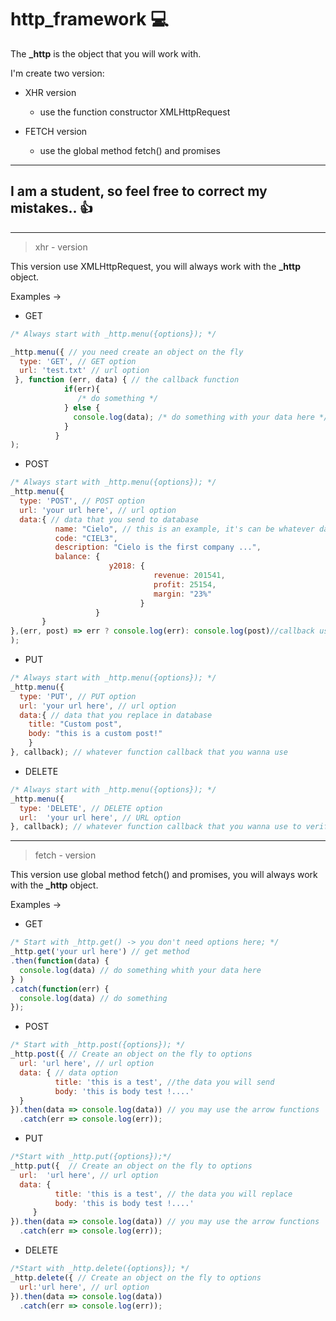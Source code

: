 # http_framework :computer:

The  **_http**  is the object that you will work with.

I'm create two version: 
* XHR version
  * use the function constructor XMLHttpRequest 

* FETCH version
  * use the global method fetch() and promises
___
## I am a student, so feel free to correct my mistakes.. :thumbsup:
___

> xhr - version

This version use  XMLHttpRequest, you will always work with the **_http** object.

Examples ->
* GET
```javascript
/* Always start with _http.menu({options}); */

_http.menu({ // you need create an object on the fly
  type: 'GET', // GET option
  url: 'test.txt' // url option
 }, function (err, data) { // the callback function
            if(err){
               /* do something */
            } else {
              console.log(data); /* do something with your data here */
            }
          }               
);

```
* POST
```javascript
/* Always start with _http.menu({options}); */
_http.menu({
  type: 'POST', // POST option
  url: 'your url here', // url option
  data:{ // data that you send to database
          name: "Cielo", // this is an example, it's can be whatever data you want (variables, objects, etc)
          code: "CIEL3",
          description: "Cielo is the first company ...",
          balance: {
                      y2018: {
                                revenue: 201541,
                                profit: 25154,
                                margin: "23%"
                             }
                   }
       }  
},(err, post) => err ? console.log(err): console.log(post)//callback using the arrow function and ternary operator
);
```

* PUT
```javascript
/* Always start with _http.menu({options}); */
_http.menu({
  type: 'PUT', // PUT option
  url: 'your url here', // url option
  data:{ // data that you replace in database
    title: "Custom post",
    body: "this is a custom post!"
    }
}, callback); // whatever function callback that you wanna use

```
* DELETE
```javascript
/* Always start with _http.menu({options}); */
_http.menu({
  type: 'DELETE', // DELETE option
  url:  'your url here', // URL option
}, callback); // whatever function callback that you wanna use to verify if the post was deleted

```
___
> fetch - version

This version use global method fetch() and promises, you will always work with the **_http** object.

Examples ->

* GET
```javascript
/* Start with _http.get() -> you don't need options here; */
_http.get('your url here') // get method
.then(function(data) {
  console.log(data) // do something whith your data here
} )
.catch(function(err) {
  console.log(data) // do something 
});
```

* POST
```javascript
/* Start with _http.post({options}); */
_http.post({ // Create an object on the fly to options
  url: 'url here', // url option
  data: { // data option
          title: 'this is a test', //the data you will send
          body: 'this is body test !....'
  }
}).then(data => console.log(data)) // you may use the arrow functions
  .catch(err => console.log(err));
```

* PUT
```javascript
/*Start with _http.put({options});*/
_http.put({  // Create an object on the fly to options
  url:  'url here', // url option
  data: {
          title: 'this is a test', // the data you will replace
          body: 'this is body test !....'
     }
}).then(data => console.log(data)) // you may use the arrow functions
  .catch(err => console.log(err));

```


* DELETE
```javascript
/*Start with _http.delete({options}); */
_http.delete({ // Create an object on the fly to options
  url:'url here', // url option
}).then(data => console.log(data)) 
  .catch(err => console.log(err));

```





